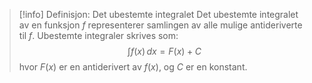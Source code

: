 > [!info] Definisjon: Det ubestemte integralet
> Det ubestemte integralet av en funksjon $f$ representerer samlingen av alle mulige antideriverte til $f$. Ubestemte integraler skrives som:
> $$
> \int f(x) \, dx = F(x) + C
> $$
> hvor $F(x)$ er en antiderivert av $f(x)$, og $C$ er en konstant.

